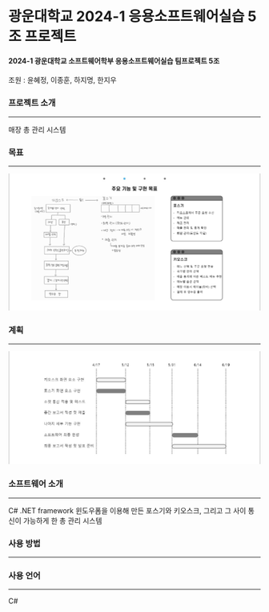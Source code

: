 # 광운대학교 2024-1 응용소프트웨어실습 5조 프로젝트
#### 2024-1 광운대학교 소프트웨어학부 응용소프트웨어실습 팀프로젝트 5조
조원 : 윤혜정, 이종훈, 하지명, 한지우

### 프로젝트 소개
-----
매장 총 관리 시스템

### 목표
-----
![alt text](계획2.jpg)

### 계획
-----
![alt text](계획1.jpg)

### 소프트웨어 소개
-----
C# .NET framework 윈도우폼을 이용해 만든 포스기와 키오스크, 그리고 그 사이 통신이 가능하게 한 총 관리 시스템

### 사용 방법
-----

### 사용 언어
-----
C#

